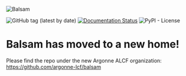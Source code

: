 ![Balsam](img/small3.png "Logo Title Text 1")


![GitHub tag (latest by date)](https://img.shields.io/github/tag-date/balsam-alcf/balsam.svg?label=version)
[![Documentation Status](https://readthedocs.org/projects/balsam/badge/?version=latest)](https://balsam.readthedocs.io/en/latest/?badge=latest)
![PyPI - License](https://img.shields.io/pypi/l/balsam-flow.svg)

# Balsam has moved to a new home!
Please find the repo under the new Argonne ALCF organization: https://github.com/argonne-lcf/balsam 
